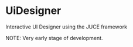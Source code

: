 # UiDesigner
Interactive UI Designer using the JUCE framework

NOTE: Very early stage of development.
